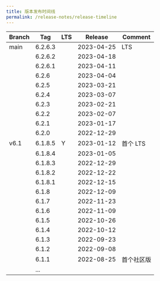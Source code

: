 ```yaml
---
title: 版本发布时间线
permalink: /release-notes/release-timeline
---
```


| Branch | Tag     | LTS | Release    | Comment        |
| ------ | ------- | --- | ---------- | -------------- |
| main   | 6.2.6.3 |     | 2023-04-25 | LTS            |
|        | 6.2.6.2 |     | 2023-04-18 |                |
|        | 6.2.6.1 |     | 2023-04-11 |                |
|        | 6.2.6   |     | 2023-04-04 |                |
|        | 6.2.5   |     | 2023-03-21 |                |
|        | 6.2.4   |     | 2023-03-07 |                |
|        | 6.2.3   |     | 2023-02-21 |                |
|        | 6.2.2   |     | 2023-02-07 |                |
|        | 6.2.1   |     | 2023-01-17 |                |
|        | 6.2.0   |     | 2022-12-29 |                |
| v6.1   | 6.1.8.5 | Y   | 2023-01-12 | 首个 LTS       |
|        | 6.1.8.4 |     | 2023-01-05 |                |
|        | 6.1.8.3 |     | 2022-12-29 |                |
|        | 6.1.8.2 |     | 2022-12-22 |                |
|        | 6.1.8.1 |     | 2022-12-15 |                |
|        | 6.1.8   |     | 2022-12-09 |                |
|        | 6.1.7   |     | 2022-11-23 |                |
|        | 6.1.6   |     | 2022-11-09 |                |
|        | 6.1.5   |     | 2022-10-26 |                |
|        | 6.1.4   |     | 2022-10-12 |                |
|        | 6.1.3   |     | 2022-09-23 |                |
|        | 6.1.2   |     | 2022-09-08 |                |
|        | 6.1.1   |     | 2022-08-25 | 首个社区版     |
|        | ...     |     |            |                |
